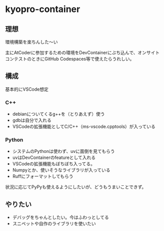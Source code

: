 # kyopro-container

## 理想

環境構築を楽ちんした〜い

主にAtCoderに参加するための環境をDevContainerにぶち込んで、オンサイトコンテストのときにGitHub Codespaces等で使えたらうれしい。

## 構成

基本的にVSCode想定

### C++

- debianについてくるg++を（とりあえず）使う
- gdbは自分で入れる
- VSCodeの拡張機能としてC/C++（ms-vscode.cpptools）が入っている

### Python

- システムのPythonは使わず、uvに面倒を見てもらう
- uvはDevContainerのfeatureとして入れる
- VSCodeの拡張機能もぼちぼち入ってる。
- Numpyとか、使いそうなライブラリが入っている
- Ruffにフォーマットしてもらう

状況に応じてPyPyも使えるようにしたいが、どうもうまいことできず。

## やりたい

- デバッグをちゃんとしたい。今はふわっとしてる
- スニペットや自作のライブラリを使いたい
